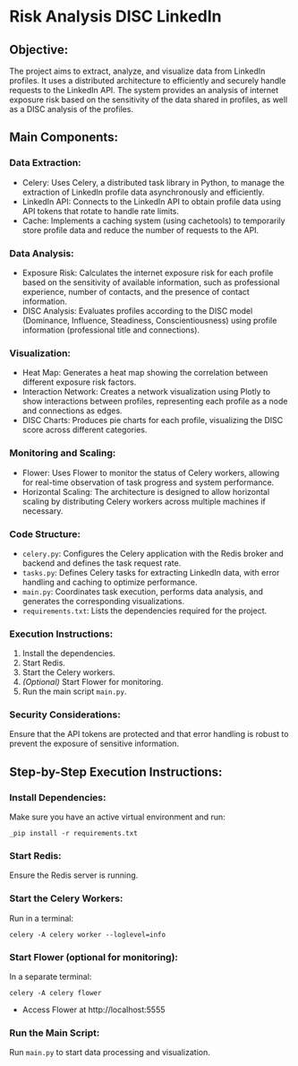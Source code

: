 # Risk Analysis DISC LinkedIn

## Objective:
The project aims to extract, analyze, and visualize data from LinkedIn profiles. It uses a distributed architecture to efficiently and securely handle requests to the LinkedIn API. The system provides an analysis of internet exposure risk based on the sensitivity of the data shared in profiles, as well as a DISC analysis of the profiles.

## Main Components:

### Data Extraction:
+ Celery: Uses Celery, a distributed task library in Python, to manage the extraction of LinkedIn profile data asynchronously and efficiently.
+ LinkedIn API: Connects to the LinkedIn API to obtain profile data using API tokens that rotate to handle rate limits.
+ Cache: Implements a caching system (using cachetools) to temporarily store profile data and reduce the number of requests to the API.

### Data Analysis:
+ Exposure Risk: Calculates the internet exposure risk for each profile based on the sensitivity of available information, such as professional experience, number of contacts, and the presence of contact information.
+ DISC Analysis: Evaluates profiles according to the DISC model (Dominance, Influence, Steadiness, Conscientiousness) using profile information (professional title and connections).

### Visualization:
+ Heat Map: Generates a heat map showing the correlation between different exposure risk factors.
+ Interaction Network: Creates a network visualization using Plotly to show interactions between profiles, representing each profile as a node and connections as edges.
+ DISC Charts: Produces pie charts for each profile, visualizing the DISC score across different categories.

### Monitoring and Scaling:
+ Flower: Uses Flower to monitor the status of Celery workers, allowing for real-time observation of task progress and system performance.
+ Horizontal Scaling: The architecture is designed to allow horizontal scaling by distributing Celery workers across multiple machines if necessary.

### Code Structure:
+ `celery.py`: Configures the Celery application with the Redis broker and backend and defines the task request rate.
+ `tasks.py`: Defines Celery tasks for extracting LinkedIn data, with error handling and caching to optimize performance.
+ `main.py`: Coordinates task execution, performs data analysis, and generates the corresponding visualizations.
+ `requirements.txt`: Lists the dependencies required for the project.

### Execution Instructions:

1. Install the dependencies.
2. Start Redis.
3. Start the Celery workers.
4. *(Optional)* Start Flower for monitoring.
5. Run the main script `main.py`.

### Security Considerations:
Ensure that the API tokens are protected and that error handling is robust to prevent the exposure of sensitive information.

## Step-by-Step Execution Instructions:

### Install Dependencies:
Make sure you have an active virtual environment and run: 
```
_pip install -r requirements.txt
```

### Start Redis:
Ensure the Redis server is running.

### Start the Celery Workers:
Run in a terminal: 
```
celery -A celery worker --loglevel=info
```

### Start Flower (optional for monitoring):
In a separate terminal: 
```
celery -A celery flower
```

+ Access Flower at http://localhost:5555

### Run the Main Script:
Run `main.py` to start data processing and visualization.
